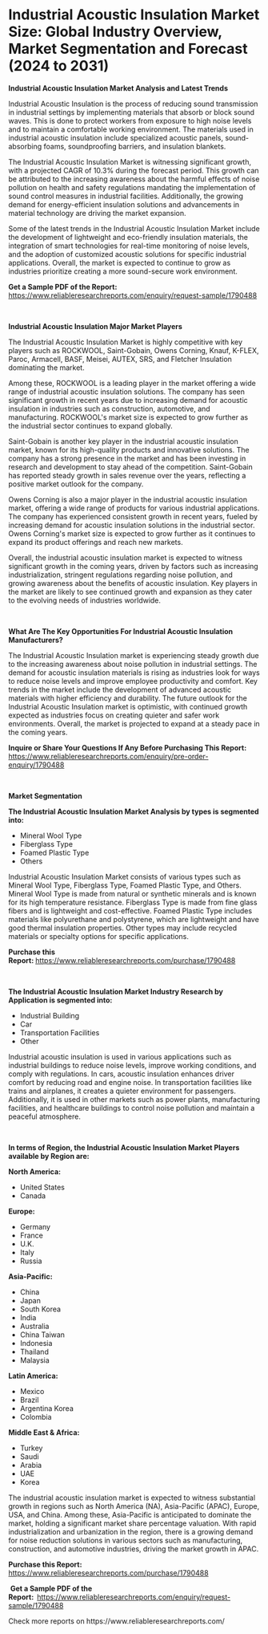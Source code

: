 <p><h1>Industrial Acoustic Insulation Market Size: Global Industry Overview, Market Segmentation and Forecast (2024 to 2031)</h1></p><p><strong>Industrial Acoustic Insulation Market Analysis and Latest Trends</strong></p>
<p><p>Industrial Acoustic Insulation is the process of reducing sound transmission in industrial settings by implementing materials that absorb or block sound waves. This is done to protect workers from exposure to high noise levels and to maintain a comfortable working environment. The materials used in industrial acoustic insulation include specialized acoustic panels, sound-absorbing foams, soundproofing barriers, and insulation blankets.</p><p>The Industrial Acoustic Insulation Market is witnessing significant growth, with a projected CAGR of 10.3% during the forecast period. This growth can be attributed to the increasing awareness about the harmful effects of noise pollution on health and safety regulations mandating the implementation of sound control measures in industrial facilities. Additionally, the growing demand for energy-efficient insulation solutions and advancements in material technology are driving the market expansion.</p><p>Some of the latest trends in the Industrial Acoustic Insulation Market include the development of lightweight and eco-friendly insulation materials, the integration of smart technologies for real-time monitoring of noise levels, and the adoption of customized acoustic solutions for specific industrial applications. Overall, the market is expected to continue to grow as industries prioritize creating a more sound-secure work environment.</p></p>
<p><strong>Get a Sample PDF of the Report:&nbsp;</strong> <a href="https://www.reliableresearchreports.com/enquiry/request-sample/1790488">https://www.reliableresearchreports.com/enquiry/request-sample/1790488</a></p>
<p>&nbsp;</p>
<p><strong>Industrial Acoustic Insulation Major Market Players</strong></p>
<p><p>The Industrial Acoustic Insulation Market is highly competitive with key players such as ROCKWOOL, Saint-Gobain, Owens Corning, Knauf, K-FLEX, Paroc, Armacell, BASF, Meisei, AUTEX, SRS, and Fletcher Insulation dominating the market. </p><p>Among these, ROCKWOOL is a leading player in the market offering a wide range of industrial acoustic insulation solutions. The company has seen significant growth in recent years due to increasing demand for acoustic insulation in industries such as construction, automotive, and manufacturing. ROCKWOOL's market size is expected to grow further as the industrial sector continues to expand globally.</p><p>Saint-Gobain is another key player in the industrial acoustic insulation market, known for its high-quality products and innovative solutions. The company has a strong presence in the market and has been investing in research and development to stay ahead of the competition. Saint-Gobain has reported steady growth in sales revenue over the years, reflecting a positive market outlook for the company.</p><p>Owens Corning is also a major player in the industrial acoustic insulation market, offering a wide range of products for various industrial applications. The company has experienced consistent growth in recent years, fueled by increasing demand for acoustic insulation solutions in the industrial sector. Owens Corning's market size is expected to grow further as it continues to expand its product offerings and reach new markets.</p><p>Overall, the industrial acoustic insulation market is expected to witness significant growth in the coming years, driven by factors such as increasing industrialization, stringent regulations regarding noise pollution, and growing awareness about the benefits of acoustic insulation. Key players in the market are likely to see continued growth and expansion as they cater to the evolving needs of industries worldwide.</p></p>
<p>&nbsp;</p>
<p><strong>What Are The Key Opportunities For Industrial Acoustic Insulation Manufacturers?</strong></p>
<p><p>The Industrial Acoustic Insulation market is experiencing steady growth due to the increasing awareness about noise pollution in industrial settings. The demand for acoustic insulation materials is rising as industries look for ways to reduce noise levels and improve employee productivity and comfort. Key trends in the market include the development of advanced acoustic materials with higher efficiency and durability. The future outlook for the Industrial Acoustic Insulation market is optimistic, with continued growth expected as industries focus on creating quieter and safer work environments. Overall, the market is projected to expand at a steady pace in the coming years.</p></p>
<p><strong>Inquire or Share Your Questions If Any Before Purchasing This Report:</strong> <a href="https://www.reliableresearchreports.com/enquiry/pre-order-enquiry/1790488">https://www.reliableresearchreports.com/enquiry/pre-order-enquiry/1790488</a></p>
<p>&nbsp;</p>
<p><strong>Market Segmentation</strong></p>
<p><strong>The Industrial Acoustic Insulation Market Analysis by types is segmented into:</strong></p>
<p><ul><li>Mineral Wool Type</li><li>Fiberglass Type</li><li>Foamed Plastic Type</li><li>Others</li></ul></p>
<p><p>Industrial Acoustic Insulation Market consists of various types such as Mineral Wool Type, Fiberglass Type, Foamed Plastic Type, and Others. Mineral Wool Type is made from natural or synthetic minerals and is known for its high temperature resistance. Fiberglass Type is made from fine glass fibers and is lightweight and cost-effective. Foamed Plastic Type includes materials like polyurethane and polystyrene, which are lightweight and have good thermal insulation properties. Other types may include recycled materials or specialty options for specific applications.</p></p>
<p><strong>Purchase this Report:&nbsp;</strong><a href="https://www.reliableresearchreports.com/purchase/1790488">https://www.reliableresearchreports.com/purchase/1790488</a></p>
<p>&nbsp;</p>
<p><strong>The Industrial Acoustic Insulation Market Industry Research by Application is segmented into:</strong></p>
<p><ul><li>Industrial Building</li><li>Car</li><li>Transportation Facilities</li><li>Other</li></ul></p>
<p><p>Industrial acoustic insulation is used in various applications such as industrial buildings to reduce noise levels, improve working conditions, and comply with regulations. In cars, acoustic insulation enhances driver comfort by reducing road and engine noise. In transportation facilities like trains and airplanes, it creates a quieter environment for passengers. Additionally, it is used in other markets such as power plants, manufacturing facilities, and healthcare buildings to control noise pollution and maintain a peaceful atmosphere.</p></p>
<p>&nbsp;</p>
<p><strong>In terms of Region, the Industrial Acoustic Insulation Market Players available by Region are:</strong></p>
<p>
    <p> <strong> North America: </strong>
        <ul>
            <li>United States</li>
            <li>Canada</li>
        </ul>
        </p> 
    <p> <strong> Europe: </strong>
        <ul>
            <li>Germany</li>
            <li>France</li>
            <li>U.K.</li>
            <li>Italy</li>
            <li>Russia</li>
        </ul>
        </p> 
    <p> <strong> Asia-Pacific: </strong>
        <ul>
            <li>China</li>
            <li>Japan</li>
            <li>South Korea</li>
            <li>India</li>
            <li>Australia</li>
            <li>China Taiwan</li>
            <li>Indonesia</li>
            <li>Thailand</li>
            <li>Malaysia</li>
        </ul>
        </p> 
    <p> <strong> Latin America: </strong>
        <ul>
            <li>Mexico</li>
            <li>Brazil</li>
            <li>Argentina Korea</li>
            <li>Colombia</li>
        </ul>
        </p> 
    <p> <strong> Middle East & Africa: </strong>
        <ul>
            <li>Turkey</li>
            <li>Saudi</li>
            <li>Arabia</li>
            <li>UAE</li>
            <li>Korea</li>
        </ul>
    </p>
    </p>
<p><p>The industrial acoustic insulation market is expected to witness substantial growth in regions such as North America (NA), Asia-Pacific (APAC), Europe, USA, and China. Among these, Asia-Pacific is anticipated to dominate the market, holding a significant market share percentage valuation. With rapid industrialization and urbanization in the region, there is a growing demand for noise reduction solutions in various sectors such as manufacturing, construction, and automotive industries, driving the market growth in APAC.</p></p>
<p><strong>Purchase this Report: </strong><a href="https://www.reliableresearchreports.com/purchase/1790488">https://www.reliableresearchreports.com/purchase/1790488</a></p>
<p>&nbsp;<strong>Get a Sample PDF of the Report:&nbsp;&nbsp;</strong><a href="https://www.reliableresearchreports.com/enquiry/request-sample/1790488">https://www.reliableresearchreports.com/enquiry/request-sample/1790488</a></p>
<p><strong></strong></p>
<p>Check more reports on https://www.reliableresearchreports.com/</p>